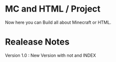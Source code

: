 # MC and HTML / Project
Now here you can Build all about Minecraft or HTML.
# Realease Notes
Version 1.0 : New Version with not and INDEX
